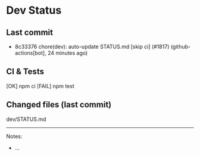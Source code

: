 # Dev Status

## Last commit
- 8c33376 chore(dev): auto-update STATUS.md [skip ci] (#1817) (github-actions[bot], 24 minutes ago)
## CI & Tests
[OK] npm ci
[FAIL] npm test

## Changed files (last commit)
dev/STATUS.md

---
Notes:
- ...
